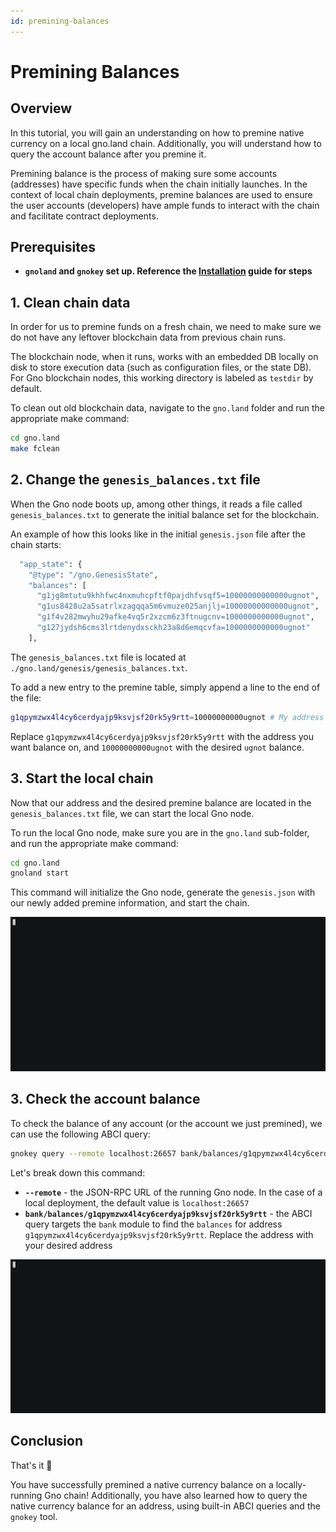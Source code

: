 ```yaml
---
id: premining-balances
---
```


# Premining Balances

## Overview

In this tutorial, you will gain an understanding on how to premine native currency on a local gno.land chain.
Additionally, you will understand how to query the account balance after you premine it.

Premining balance is the process of making sure some accounts (addresses) have specific funds when the chain initially
launches. In the context of local chain deployments, premine balances are used to ensure the user accounts (developers)
have ample funds to interact with the chain and facilitate contract deployments.

## Prerequisites

- **`gnoland` and `gnokey` set up. Reference the [Installation](local-setup.md#3-installing-other-gno-tools) guide
  for steps**

## 1. Clean chain data

In order for us to premine funds on a fresh chain, we need to make sure we do not have any leftover blockchain data
from previous chain runs.

The blockchain node, when it runs, works with an embedded DB locally on disk to store execution data (such as
configuration files, or the state DB). For Gno blockchain nodes, this working directory is labeled as `testdir` by
default.

To clean out old blockchain data, navigate to the `gno.land` folder and run the appropriate make command:

```bash
cd gno.land
make fclean
```

## 2. Change the `genesis_balances.txt` file

When the Gno node boots up, among other things, it reads a file called `genesis_balances.txt` to generate the initial
balance set for the blockchain.

An example of how this looks like in the initial `genesis.json` file after the chain starts:

```bash
  "app_state": {
    "@type": "/gno.GenesisState",
    "balances": [
      "g1jg8mtutu9khhfwc4nxmuhcpftf0pajdhfvsqf5=10000000000000ugnot",
      "g1us8428u2a5satrlxzagqqa5m6vmuze025anjlj=10000000000000ugnot",
      "g1f4v282mwyhu29afke4vq5r2xzcm6z3ftnugcnv=1000000000000ugnot",
      "g127jydsh6cms3lrtdenydxsckh23a8d6emqcvfa=1000000000000ugnot"
    ],
``` 

The `genesis_balances.txt` file is located at `./gno.land/genesis/genesis_balances.txt`.

To add a new entry to the premine table, simply append a line to the end of the file:

```bash
g1qpymzwx4l4cy6cerdyajp9ksvjsf20rk5y9rtt=10000000000ugnot # My address
```

Replace `g1qpymzwx4l4cy6cerdyajp9ksvjsf20rk5y9rtt` with the address you want balance on, and `10000000000ugnot` with the
desired `ugnot` balance.

## 3. Start the local chain

Now that our address and the desired premine balance are located in the `genesis_balances.txt` file, we can start the
local Gno node.

To run the local Gno node, make sure you are in the `gno.land` sub-folder, and run the appropriate make command:

```bash
cd gno.land
gnoland start
```

This command will initialize the Gno node, generate the `genesis.json` with our newly added premine information, and
start the chain.

![gnoland start](../../assets/getting-started/local-setup/setting-up-funds/gnoland-start.gif)

## 3. Check the account balance

To check the balance of any account (or the account we just premined), we can use the following ABCI query:

```bash
gnokey query --remote localhost:26657 bank/balances/g1qpymzwx4l4cy6cerdyajp9ksvjsf20rk5y9rtt
```

Let's break down this command:

- **`--remote`** - the JSON-RPC URL of the running Gno node. In the case of a local deployment, the default value
  is `localhost:26657`
- **`bank/balances/g1qpymzwx4l4cy6cerdyajp9ksvjsf20rk5y9rtt`** - the ABCI query targets the `bank` module to find
  the `balances` for address `g1qpymzwx4l4cy6cerdyajp9ksvjsf20rk5y9rtt`. Replace the address with your desired address

![gnokey query](../../assets/getting-started/local-setup/setting-up-funds/gnokey-query.gif)

## Conclusion

That's it 🎉

You have successfully premined a native currency balance on a locally-running Gno chain!
Additionally, you have also learned how to query the native currency balance for an address, using built-in ABCI queries
and the `gnokey` tool.
